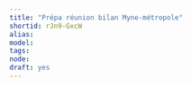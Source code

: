 ```yaml
---
title: "Prépa réunion bilan Myne-métropole"
shortid: rJn9-GxcW
alias: 
model: 
tags: 
node: 
draft: yes
--- 
```

 